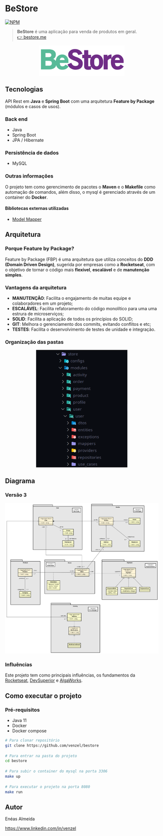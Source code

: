 # BeStore

[![NPM](https://img.shields.io/npm/l/react)](https://github.com/venzel/store/blob/master/LICENSE)

> **BeStore** é uma aplicação para venda de produtos em geral.<br /> <a href="http://bestore.me">👉 bestore.me</a>

<p align="center"><img src="./media/logos/bestore-v3.png" width="280" /></p>

## Tecnologias

API Rest em **Java** e **Spring Boot** com uma arquitetura **Feature by Package** (módulos e casos de usos).

### Back end

-   Java
-   Spring Boot
-   JPA / Hibernate

### Persistência de dados

-   MySQL

### Outras informações

O projeto tem como gerencimento de pacotes o **Maven** e o **Makefile** como automação de comandos, além disso, o mysql é gerenciado através de um container do **Docker**.

#### Bibliotecas externas utilizadas

-   <a href="http://modelmapper.org/">Model Mapper</a>

## Arquitetura

### Porque Feature by Package?

Feature by Package (FBP) é uma arquitetura que utiliza conceitos do **DDD (Domain Driven Design)**, sugerida por empresas como a **Rocketseat**, com o objetivo de tornar o código mais **flexível**, **escalável** e de **manutenção simples**.

### Vantagens da arquitetura

-   **MANUTENÇÃO**: Facilita o engajamento de muitas equipe e colaboradores em um projeto;
-   **ESCALÁVEL**: Facilita refatoramento do código monolítico para uma uma estrura de microserviços;
-   **SOLID**: Facilita a aplicação de todos os princípios do SOLID;
-   **GIT**: Melhora o gerenciamento dos commits, evitando conflitos e etc;
-   **TESTES**: Facilita o desenvolvimento de testes de unidade e integração.

### Organização das pastas

<p align="center"><img src="./media/store-tree-v2.png" width="300" /></p>

## Diagrama

### Versão 3

<img src="./media/diagramas/diagrama-v3.png" />

### Influências

Este projeto tem como principais influências, os fundamentos da <a href="https://rocketseat.com.br">Rocketseat</a>, <a href="https://devsuperior.com.br">DevSuperior<a> e <a href="https://www.algaworks.com">AlgaWorks<a>.

## Como executar o projeto

### Pré-requisitos

-   Java 11
-   Docker
-   Docker compose

```bash
# Para clonar repositório
git clone https://github.com/venzel/bestore

# Para entrar na pasta do projeto
cd bestore

# Para subir o container do mysql na porta 3306
make up

# Para executar o projeto na porta 8080
make run
```

## Autor

Enéas Almeida

<a href="https://www.linkedin.com/in/venzel">https://www.linkedin.com/in/venzel</a>
